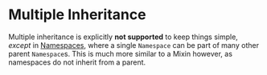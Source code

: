 # Multiple Inheritance

Multiple inheritance is explicitly **not supported** to keep things simple, _except_ in [Namespaces](../namespace/overview.md), where a single `Namespace` can be part of many other parent `Namespace`s. This is much more similar to a Mixin however, as namespaces do not inherit from a parent.
